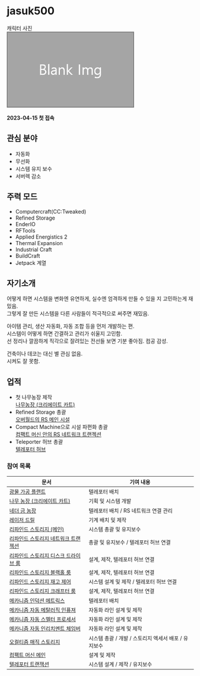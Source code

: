 # jasuk500

캐릭터 사진  
![캐릭터](../../asset/blank_img.jpg)

**2023-04-15 첫 접속**
## 관심 분야

- 자동화
- 무선화
- 시스템 유지 보수
- 서버렉 감소

## 주력 모드

- Computercraft(CC:Tweaked)
- Refined Storage
- EnderIO
- RFTools
- Applied Energistics 2
- Thermal Expansion
- Industrial Craft
- BuildCraft
- Jetpack 계열

## 자기소개

어떻게 하면 시스템을 변화엔 유연하게, 실수엔 엄격하게 만들 수 있을 지 고민하는게 재밌음.  
그렇게 잘 만든 시스템을 다른 사람들이 적극적으로 써주면 재밌음.  

아이템 관리, 생산 자동화, 자동 조합 등을 먼저 개발하는 편.  
시스템이 어떻게 하면 간결하고 관리가 쉬울지 고민함.  
선 정리나 깔끔하게 직각으로 잘려있는 전선들 보면 기분 좋아짐. 컴공 감성.  

건축이나 데코는 대신 별 관심 없음.  
시켜도 잘 못함.

## 업적

- 첫 나무농장 제작  
[나무농장 (크리에이트 카트)](../systems/tree_farm_create_cart.md)
- Refined Storage 총괄  
[오버월드의 RS 메인 시설](../systems/rs_main.md)
- Compact Machine으로 시설 파편화 총괄  
[컴팩트 머신 안의 RS 네트워크 트랜젝션](../systems/rs_network_tranjection.md)
- Teleporter 허브 총괄  
[텔레포터 허브](../systems/teleporter_hub.md)


<!-- 참여 목록 -->
<!-- tag_target_open:reverse_link_list:member_contribute -->
<!-- tag_arg:preset:member_contribute -->
### 참여 목록
|문서|기여 내용|
|---|---|
|[광물 가공 플랜트](../systems/mk_ore_processing_plant.md)|텔레포터 배치|
|[나무 농장 (크리에이트 카트)](../systems/tree_farm_create_cart.md)|기획 및 시스템 개발|
|[네더 금 농장](../systems/nether_gold_farm.md)|텔레포터 배치 / RS 네트워크 연결 관리|
|[레이저 드릴](../systems/laser_drill.md)|기계 배치 및 제작|
|[리파인드 스토리지 (메인)](../systems/rs_main.md)|시스템 총괄 및 유지보수|
|[리파인드 스토리지 네트워크 트랜젝션](../systems/rs_network_tranjection.md)|총괄 및 유지보수 / 텔레포터 허브 연결|
|[리파인드 스토리지 디스크 드라이브 룸](../systems/rs_disk_drives.md)|설계, 제작, 텔레포터 허브 연결|
|[리파인드 스토리지 블랙홀 룸](../systems/rs_black_hole.md)|설계, 제작, 텔레포터 허브 연결|
|[리파인드 스토리지 재고 제어](../systems/rs_stock_control.md)|시스템 설계 및 제작 / 텔레포터 허브 연결|
|[리파인드 스토리지 크래프터 룸](../systems/rs_crafters.md)|설계, 제작, 텔레포터 허브 연결|
|[메카니즘 인덕션 메트릭스](../systems/mk_induction_matrix.md)|텔레포터 배치|
|[메카니즘 자동 메탈러직 인퓨져](../systems/mk_auto_metallurgic_infuser.md)|자동화 라인 설계 및 제작|
|[메카니즘 자동 스멜터 프로세서](../systems/mk_auto_smeltery.md)|자동화 라인 설계 및 제작|
|[메카니즘 자동 인리치멘트 체임버](../systems/mk_auto_enrichment_chamber.md)|자동화 라인 설계 및 제작|
|[오컬티즘 매직 스토리지](../systems/occultism_magic_storage.md)|시스템 총괄 / 개발 / 스토리지 엑세서 배포 / 유지보수|
|[컴팩트 머신 메인](../systems/cm_compactmachine_main.md)|설계 및 제작|
|[텔레포터 트랜잭션](../systems/teleporter_hub.md)|시스템 설계 / 제작 / 유지보수|
<!-- tag_close -->


<!-- tag_target_open:frame:test1 -->
<!-- tag_close -->
